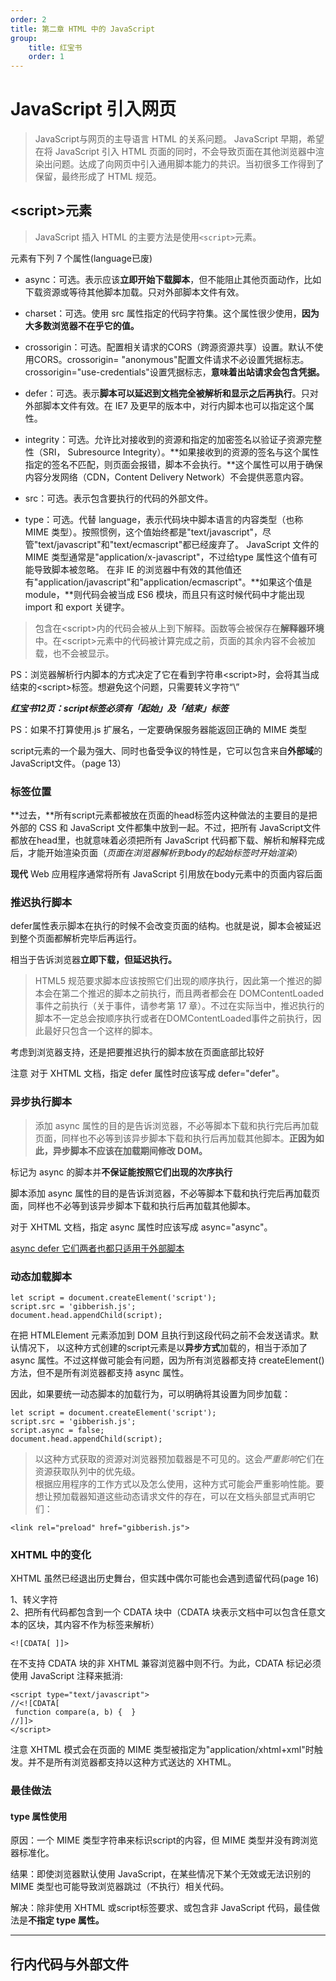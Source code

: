 ```yaml
---
order: 2
title: 第二章 HTML 中的 JavaScript
group:
    title: 红宝书
    order: 1
---
```


# JavaScript 引入网页

>  JavaScript与网页的主导语言 HTML 的关系问题。
JavaScript 早期，希望在将 JavaScript 引入 HTML 页面的同时，不会导致页面在其他浏览器中渲染出问题。达成了向网页中引入通用脚本能力的共识。当初很多工作得到了保留，最终形成了 HTML 规范。

## &lt;script&gt;元素

 >JavaScript 插入 HTML 的主要方法是使用```<script>```元素。

元素有下列 7 个属性(language已废)

*   async：可选。表示应该**立即开始下载脚本**，但不能阻止其他页面动作，比如下载资源或等待其他脚本加载。只对外部脚本文件有效。
*   charset：可选。使用 src 属性指定的代码字符集。这个属性很少使用，**因为大多数浏览器不在乎它的值。**
*   crossorigin：可选。配置相关请求的CORS（跨源资源共享）设置。默认不使用CORS。crossorigin= "anonymous"配置文件请求不必设置凭据标志。crossorigin="use-credentials"设置凭据标志，**意味着出站请求会包含凭据。**
*   defer：可选。表示**脚本可以延迟到文档完全被解析和显示之后再执行**。只对外部脚本文件有效。在 IE7 及更早的版本中，对行内脚本也可以指定这个属性。
*   integrity：可选。允许比对接收到的资源和指定的加密签名以验证子资源完整性（SRI，
Subresource Integrity）。**如果接收到的资源的签名与这个属性指定的签名不匹配，则页面会报错，脚本不会执行。**这个属性可以用于确保内容分发网络（CDN，Content Delivery Network）不会提供恶意内容。

*   src：可选。表示包含要执行的代码的外部文件。

* type：可选。代替 language，表示代码块中脚本语言的内容类型（也称 MIME 类型）。按照惯例，这个值始终都是"text/javascript"，尽管"text/javascript"和"text/ecmascript"都已经废弃了。
JavaScript 文件的 MIME 类型通常是"application/x-javascript"，不过给type 属性这个值有可能导致脚本被忽略。
在非 IE 的浏览器中有效的其他值还有"application/javascript"和"application/ecmascript"。**如果这个值是 module，**则代码会被当成 ES6 模块，而且只有这时候代码中才能出现 import 和 export 关键字。

>包含在&lt;script&gt;内的代码会被从上到下解释。函数等会被保存在**解释器环境**中。在&lt;script&gt;元素中的代码被计算完成之前，页面的其余内容不会被加载，也不会被显示。

PS：浏览器解析行内脚本的方式决定了它在看到字符串&lt;script&gt;时，会将其当成结束的&lt;script&gt;标签。想避免这个问题，只需要转义字符“\”


***红宝书12页：script标签必须有「起始」及「结束」标签***

PS：如果不打算使用.js 扩展名，一定要确保服务器能返回正确的 MIME 类型

script元素的一个最为强大、同时也备受争议的特性是，它可以包含来自**外部域**的 JavaScript文件。（page 13）

### 标签位置

**过去，**所有script元素都被放在页面的head标签内这种做法的主要目的是把外部的 CSS 和 JavaScript 文件都集中放到一起。不过，把所有 JavaScript文件都放在head里，也就意味着必须把所有 JavaScript 代码都下载、解析和解释完成后，才能开始渲染页面（_页面在浏览器解析到body的起始标签时开始渲染_）

**现代** Web 应用程序通常将所有 JavaScript 引用放在body元素中的页面内容后面

### 推迟执行脚本

defer属性表示脚本在执行的时候不会改变页面的结构。也就是说，脚本会被延迟到整个页面都解析完毕后再运行。

相当于告诉浏览器**立即下载，但延迟执行。**

>HTML5 规范要求脚本应该按照它们出现的顺序执行，因此第一个推迟的脚本会在第二个推迟的脚本之前执行，而且两者都会在 DOMContentLoaded 事件之前执行（关于事件，请参考第 17 章）。不过在实际当中，推迟执行的脚本不一定总会按顺序执行或者在DOMContentLoaded事件之前执行，因此最好只包含一个这样的脚本。

考虑到浏览器支持，还是把要推迟执行的脚本放在页面底部比较好

注意 对于 XHTML 文档，指定 defer 属性时应该写成 defer="defer"。

### 异步执行脚本

>添加 async 属性的目的是告诉浏览器，不必等脚本下载和执行完后再加载页面，同样也不必等到该异步脚本下载和执行后再加载其他脚本。**正因为如此，异步脚本不应该在加载期间修改 DOM。**


标记为 async 的脚本并**不保证能按照它们出现的次序执行**

脚本添加 async 属性的目的是告诉浏览器，不必等脚本下载和执行完后再加载页面，同样也不必等到该异步脚本下载和执行后再加载其他脚本。

对于 XHTML 文档，指定 async 属性时应该写成 async="async"。

<u>async defer 它们两者也都只适用于外部脚本</u>

### 动态加载脚本

```
let script = document.createElement('script'); 
script.src = 'gibberish.js'; 
document.head.appendChild(script);
```
在把 HTMLElement 元素添加到 DOM 且执行到这段代码之前不会发送请求。默认情况下，
以这种方式创建的script元素是以**异步方式**加载的，相当于添加了 async 属性。不过这样做可能会有问题，因为所有浏览器都支持 createElement()方法，但不是所有浏览器都支持 async 属性。

因此，如果要统一动态脚本的加载行为，可以明确将其设置为同步加载：
```
let script = document.createElement('script'); 
script.src = 'gibberish.js'; 
script.async = false; 
document.head.appendChild(script);
```
>以这种方式获取的资源对浏览器预加载器是不可见的。这会*严重影响*它们在资源获取队列中的优先级。  
根据应用程序的工作方式以及怎么使用，这种方式可能会严重影响性能。要想让预加载器知道这些动态请求文件的存在，可以在文档头部显式声明它们：
```
<link rel="preload" href="gibberish.js">
```

### XHTML 中的变化

XHTML 虽然已经退出历史舞台，但实践中偶尔可能也会遇到遗留代码(page 16)

1、转义字符  
2、把所有代码都包含到一个 CDATA 块中（CDATA 块表示文档中可以包含任意文本的区块，其内容不作为标签来解析）
```
<![CDATA[ ]]>
```
在不支持 CDATA 块的非 XHTML 兼容浏览器中则不行。为此，CDATA 标记必须使用 JavaScript 注释来抵消: 

```
<script type="text/javascript"> 
//<![CDATA[ 
 function compare(a, b) {  } 
//]]> 
</script> 
```

注意 XHTML 模式会在页面的 MIME 类型被指定为"application/xhtml+xml"时触
发。并不是所有浏览器都支持以这种方式送达的 XHTML。

### 最佳做法
#### type 属性使用
原因：一个 MIME 类型字符串来标识script的内容，但 MIME 类型并没有跨浏览器标准化。  

结果：即使浏览器默认使用 JavaScript，在某些情况下某个无效或无法识别的 MIME 类型也可能导致浏览器跳过（不执行）相关代码。  

解决：除非使用 XHTML 或script标签要求、或包含非 JavaScript 代码，最佳做法是**不指定 type 属性。**

---
## 行内代码与外部文件
